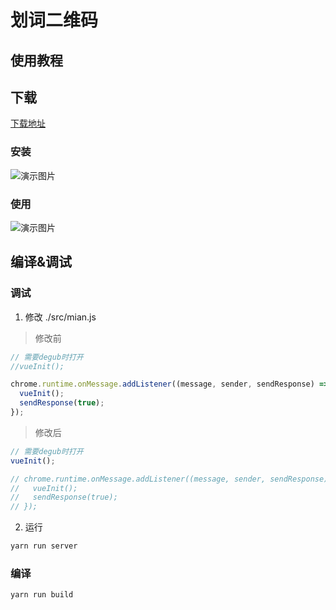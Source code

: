 # 划词二维码

## 使用教程

## 下载

[下载地址](./target/chrome-plug-in.crx)

### 安装

![演示图片](https://github.com/tanghuibo/qrcode-chrome-plug-in/blob/master/screenshots/install.gif?raw=true)

### 使用

![演示图片](https://github.com/tanghuibo/qrcode-chrome-plug-in/blob/master/screenshots/use.gif?raw=true)

## 编译&调试

### 调试

1. 修改 ./src/mian.js

> 修改前

```javascript
// 需要degub时打开
//vueInit();

chrome.runtime.onMessage.addListener((message, sender, sendResponse) => {
  vueInit();
  sendResponse(true);
});
```

> 修改后

```javascript
// 需要degub时打开
vueInit();

// chrome.runtime.onMessage.addListener((message, sender, sendResponse) => {
//   vueInit();
//   sendResponse(true);
// });
```

2. 运行

```bash
yarn run server
```

### 编译

```bash
yarn run build
```